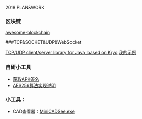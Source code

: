 2018 PLAN&WORK

### 区块链

[awesome-blockchain](https://github.com/chaozh/awesome-blockchain-cn)

###TCP&SOCKET&UDP&WebSocket

[TCP/UDP client/server library for Java, based on Kryo](https://github.com/EsotericSoftware/kryonet)
[我的示例](https://github.com/bingyupj/2018TODOLIST/tree/master/demo/kryonet)


### 自研小工具
- [获取APK签名](https://github.com/bingyupj/2018TODOLIST/tree/master/%E8%8E%B7%E5%8F%96APK%E7%AD%BE%E5%90%8D)
- [AES256算法实现说明](https://github.com/bingyupj/2018TODOLIST/blob/master/java/AES/AES256.md)

### 小工具：

- CAD查看器：[MiniCADSee.exe](https://github.com/bingyupj/2018TODOLIST/blob/master/MiniCADSee.exe)
  
